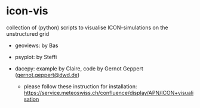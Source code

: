 # icon-vis
collection of (python) scripts to visualise ICON-simulations on the unstructured grid

- geoviews: by Bas

- psyplot: by Steffi

- dacepy: example by Claire, code by Gernot Geppert (gernot.geppert@dwd.de)
  - please follow these instruction for installation: https://service.meteoswiss.ch/confluence/display/APN/ICON+visualisation
